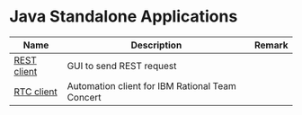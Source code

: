 # Java Standalone Applications

Name | Description | Remark
--- | --- | ---
[REST client](https://github.com/stephenking1101/JavaStandaloneApp/tree/master/RESTclient) | GUI to send REST request | 
[RTC client](https://github.com/stephenking1101/JavaStandaloneApp/tree/master/RTCautomation) | Automation client for IBM Rational Team Concert | 
